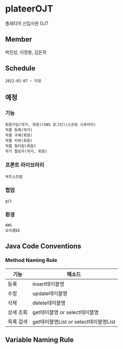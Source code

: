 # plateerOJT
플래티어 신입사원 OJT

## Member
박진성, 이정왕, 김돈하

## Schedule
```
2022-02-07 ~ 미정
```

## 예정
### 기능
```
회원가입(작가, 회원)(SNS 로그인)(스프링 시큐리티)
작품 등록(작가)
작품 구매(회원)
작품 리뷰(회원)
작품 필터링(회원)
작가 팔로우(작가, 회원)
```
### 프론트 라이브러리
```
부트스트랩
```
### 협업
```
git
```
### 환경
```
AWS
오라클EE
```
## Java Code Conventions
### Method Naming Rule
기능|메소드
---|---|
등록|insert테이블명|
수정|update테이블명|
삭제|delete테이블명|
상세 조회|get테이블명 or select테이블명|
목록 검색|get테이블명List or select테이블명List|

## Variable Naming Rule
